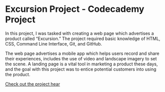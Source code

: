 # Excursion Project - Codecademy Project

In this project, I was tasked with creating a web page which advertises a product called “Excursion.” The project required basic knowledge of HTML, CSS, Command Line Interface, Git, and GitHub.

The web page advertises a mobile app which helps users record and share their experiences, includes the use of video and landscape imagery to set the scene. A landing page is a vital tool in marketing a product these days, and the goal with this project was to entice potential customers into using the product.

[Check out the project hear](https://p-buckwalter.github.io/excursion/) 